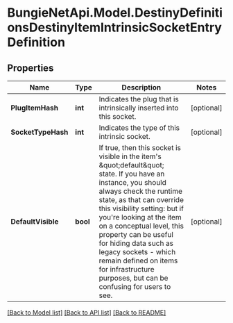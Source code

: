 
# BungieNetApi.Model.DestinyDefinitionsDestinyItemIntrinsicSocketEntryDefinition

## Properties

Name | Type | Description | Notes
------------ | ------------- | ------------- | -------------
**PlugItemHash** | **int** | Indicates the plug that is intrinsically inserted into this socket. | [optional] 
**SocketTypeHash** | **int** | Indicates the type of this intrinsic socket. | [optional] 
**DefaultVisible** | **bool** | If true, then this socket is visible in the item&#39;s \&quot;default\&quot; state. If you have an instance, you should always check the runtime state, as that can override this visibility setting: but if you&#39;re looking at the item on a conceptual level, this property can be useful for hiding data such as legacy sockets - which remain defined on items for infrastructure purposes, but can be confusing for users to see. | [optional] 

[[Back to Model list]](../README.md#documentation-for-models)
[[Back to API list]](../README.md#documentation-for-api-endpoints)
[[Back to README]](../README.md)

